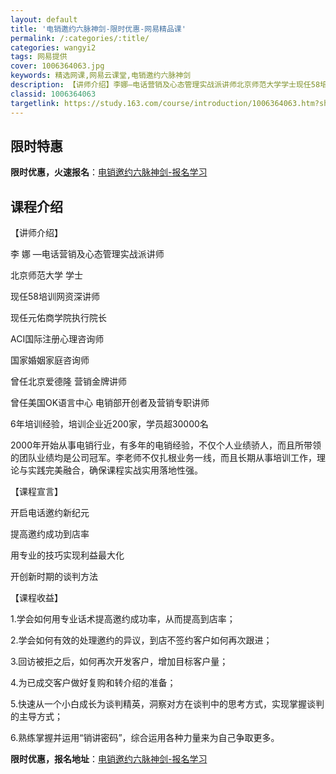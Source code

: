```yaml
---
layout: default
title: '电销邀约六脉神剑-限时优惠-网易精品课'
permalink: /:categories/:title/
categories: wangyi2
tags: 网易提供
cover: 1006364063.jpg
keywords: 精选网课,网易云课堂,电销邀约六脉神剑
description: 【讲师介绍】李娜—电话营销及心态管理实战派讲师北京师范大学学士现任58培训网资深讲师现任元佑商学院执行院长ACI国际注册
classid: 1006364063
targetlink: https://study.163.com/course/introduction/1006364063.htm?share=1&shareId=1025206652&utm_campaign=share&utm_medium=iphoneShare&utm_source=&utm_u=1025206652
---
```


## 限时特惠

**限时优惠，火速报名**：[电销邀约六脉神剑-报名学习](https://study.163.com/course/introduction/1006364063.htm?share=1&shareId=1025206652&utm_campaign=share&utm_medium=iphoneShare&utm_source=&utm_u=1025206652)

## 课程介绍

【讲师介绍】

李 娜 —电话营销及心态管理实战派讲师                                                                

北京师范大学 学士

现任58培训网资深讲师

现任元佑商学院执行院长

ACI国际注册心理咨询师

国家婚姻家庭咨询师

曾任北京爱德隆 营销金牌讲师

曾任美国OK语言中心 电销部开创者及营销专职讲师

6年培训经验，培训企业近200家，学员超30000名

2000年开始从事电销行业，有多年的电销经验，不仅个人业绩骄人，而且所带领的团队业绩均是公司冠军。李老师不仅扎根业务一线，而且长期从事培训工作，理论与实践完美融合，确保课程实战实用落地性强。

【课程宣言】

开启电话邀约新纪元

提高邀约成功到店率

用专业的技巧实现利益最大化

开创新时期的谈判方法

【课程收益】

1.学会如何用专业话术提高邀约成功率，从而提高到店率；

2.学会如何有效的处理邀约的异议，到店不签约客户如何再次跟进；

3.回访被拒之后，如何再次开发客户，增加目标客户量；

4.为已成交客户做好复购和转介绍的准备；

5.快速从一个小白成长为谈判精英，洞察对方在谈判中的思考方式，实现掌握谈判的主导方式；

6.熟练掌握并运用“销讲密码”，综合运用各种力量来为自己争取更多。

**限时优惠，报名地址**：[电销邀约六脉神剑-报名学习](https://study.163.com/course/introduction/1006364063.htm?share=1&shareId=1025206652&utm_campaign=share&utm_medium=iphoneShare&utm_source=&utm_u=1025206652)

